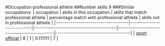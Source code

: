#Occupation professional athlete
##Number skills 9
###Similar occupations:
| occupation                          |   skills in this occupation |   skills that match professional athlete |   percentage match with professional athlete |   skills not in professional athlete |
|:------------------------------------|----------------------------:|-----------------------------------------:|---------------------------------------------:|-------------------------------------:|
| [sport official](sport_official.md) |                           8 |                                        1 |                                     0.111111 |                                    7 |
